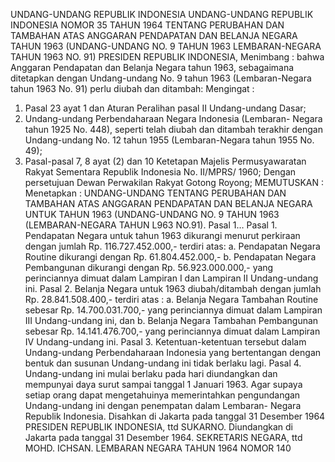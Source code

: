  UNDANG-UNDANG REPUBLIK INDONESIA UNDANG-UNDANG REPUBLIK INDONESIA NOMOR 35 TAHUN 1964 TENTANG PERUBAHAN DAN TAMBAHAN ATAS ANGGARAN PENDAPATAN DAN BELANJA NEGARA TAHUN 1963 (UNDANG-UNDANG NO. 9 TAHUN 1963 LEMBARAN-NEGARA TAHUN 1963 NO. 91) PRESIDEN REPUBLIK INDONESIA,
Menimbang :
 bahwa Anggaran Pendapatan dan Belanja Negara tahun 1963, sebagaimana ditetapkan dengan Undang-undang No. 9 tahun 1963 (Lembaran-Negara tahun 1963 No. 91) perlu diubah dan ditambah:
Mengingat :

1. Pasal 23 ayat 1 dan Aturan Peralihan pasal II Undang-undang Dasar;
2. Undang-undang Perbendaharaan Negara Indonesia (Lembaran- Negara tahun 1925 No. 448), seperti telah diubah dan ditambah terakhir dengan Undang-undang No. 12 tahun 1955 (Lembaran-Negara tahun 1955 No.
49);
3. Pasal-pasal 7, 8 ayat (2) dan 10 Ketetapan Majelis Permusyawaratan Rakyat Sementara Republik Indonesia No. II/MPRS/ 1960; Dengan persetujuan Dewan Perwakilan Rakyat Gotong Royong;
MEMUTUSKAN :
 Menetapkan : UNDANG-UNDANG TENTANG PERUBAHAN DAN TAMBAHAN ATAS ANGGARAN PENDAPATAN DAN BELANJA NEGARA UNTUK TAHUN 1963 (UNDANG-UNDANG NO. 9 TAHUN 1963 (LEMBARAN-NEGARA TAHUN L963 NO.91). Pasal 1… Pasal 1. Pendapatan Negara untuk tahun 1963 dikurangi menurut perkiraan dengan jumlah Rp. 116.727.452.000,- terdiri atas:
a. Pendapatan Negara Routine dikurangi dengan Rp. 61.804.452.000,- b. Pendapatan Negara Pembangunan dikurangi dengan Rp.
56.923.000.000,- yang perinciannya dimuat dalam Lampiran I dan Lampiran II Undang-undang ini. Pasal 2. Belanja Negara untuk 1963 diubah/ditambah dengan jumlah Rp.
28.841.508.400,- terdiri atas :
a. Belanja Negara Tambahan Routine sebesar Rp. 14.700.031.700,- yang perinciannya dimuat dalam Lampiran III Undang-undang ini, dan b. Belanja Negara Tambahan Pembangunan sebesar Rp.
14.141.476.700,- yang perinciannya dimuat dalam Lampiran IV Undang-undang ini. Pasal 3. Ketentuan-ketentuan tersebut dalam Undang-undang Perbendaharaan Indonesia yang bertentangan dengan bentuk dan susunan Undang-undang ini tidak berlaku lagi. Pasal 4. Undang-undang ini mulai berlaku pada hari diundangkan dan mempunyai daya surut sampai tanggal 1 Januari 1963. Agar supaya setiap orang dapat mengetahuinya memerintahkan pengundangan Undang-undang ini dengan penempatan dalam Lembaran- Negara Republik Indonesia. Disahkan di Jakarta pada tanggal 31 Desember 1964 PRESIDEN REPUBLIK INDONESIA, ttd SUKARNO. Diundangkan di Jakarta pada tanggal 31 Desember 1964. SEKRETARIS NEGARA, ttd MOHD. ICHSAN. LEMBARAN NEGARA TAHUN 1964 NOMOR 140